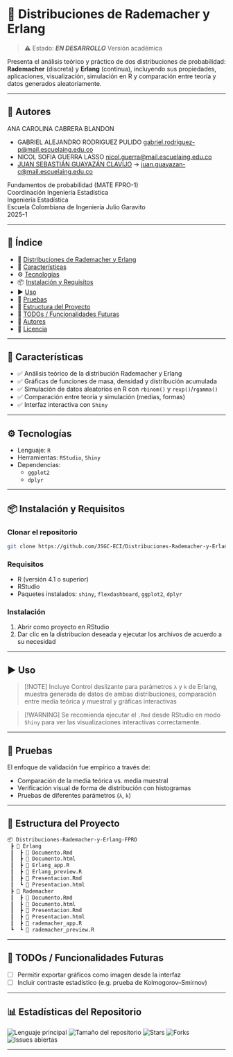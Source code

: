 # 📌 Distribuciones de Rademacher y Erlang

> ⚠️ Estado: ***EN DESARROLLO*** Versión académica

Presenta el análisis teórico y práctico de dos distribuciones de probabilidad: **Rademacher** (discreta) y **Erlang** (continua), incluyendo sus propiedades, aplicaciones, visualización, simulación en R y comparación entre teoría y datos generados aleatoriamente.

---

## 👥 Autores
ANA CAROLINA CABRERA BLANDON

- GABRIEL ALEJANDRO RODRIGUEZ PULIDO [gabriel.rodriguez-p@mail.escuelaing.edu.co](mailto:gabriel.rodriguez-p@mail.escuelaing.edu.co)
- NICOL SOFIA GUERRA LASSO [nicol.guerra@mail.escuelaing.edu.co](mailto:nicol.guerra@mail.escuelaing.edu.co)
- [JUAN SEBASTIÁN GUAYAZÁN CLAVIJO](https://github.com/JSGC-ECI) → [juan.guayazan-c@mail.escuelaing.edu.co](mailto:juan.guayazan-c@mail.escuelaing.edu.co)

Fundamentos de probabilidad (MATE FPRO-1)     
Coordinación Ingeniería Estadística     
Ingeniería Estadística    
Escuela Colombiana de Ingeniería Julio Garavito    
2025-1

---

## 🧠 Índice

- 📌 [Distribuciones de Rademacher y Erlang](#-distribuciones-de-rademacher-y-erlang)
- 🚀 [Características](#-características)
- ⚙️ [Tecnologías](#️-tecnologías)
- 📦 [Instalación y Requisitos](#-instalación-y-requisitos)
- ▶️ [Uso](#️-uso)
- 🧪 [Pruebas](#-pruebas)
- 📁 [Estructura del Proyecto](#-estructura-del-proyecto)
- 📌 [TODOs / Funcionalidades Futuras](#-todos--funcionalidades-futuras)
- 👥 [Autores](#-autores)
- 📄 [Licencia](#-licencia)

---

## 🚀 Características

- ✅ Análisis teórico de la distribución Rademacher y Erlang
- ✅ Gráficas de funciones de masa, densidad y distribución acumulada
- ✅ Simulación de datos aleatorios en R con `rbinom()` y `rexp()`/`rgamma()`
- ✅ Comparación entre teoría y simulación (medias, formas)
- ✅ Interfaz interactiva con  `Shiny`

---

## ⚙️ Tecnologías

- Lenguaje: `R`
- Herramientas: `RStudio`, `Shiny`
- Dependencias:
  - `ggplot2`
  - `dplyr`

---

## 📦 Instalación y Requisitos

### Clonar el repositorio

```bash
git clone https://github.com/JSGC-ECI/Distribuciones-Rademacher-y-Erlang-FPRO.git
````

### Requisitos

* R (versión 4.1 o superior)
* RStudio
* Paquetes instalados: `shiny`, `flexdashboard`, `ggplot2`, `dplyr`

### Instalación

1. Abrir como proyecto en RStudio
2. Dar clic en la distribucion deseada y ejecutar los archivos de acuerdo a su necesidad

---

## ▶️ Uso

> \[!NOTE]
> Incluye Control deslizante para parámetros `λ` y `k` de Erlang, muestra generada de datos de ambas distribuciones, comparación entre media teórica y muestral y gráficas interactivas

> \[!WARNING]
> Se recomienda ejecutar el `.Rmd` desde RStudio en modo `Shiny` para ver las visualizaciones interactivas correctamente.

---

## 🧪 Pruebas

El enfoque de validación fue empírico a través de:

* Comparación de la media teórica vs. media muestral
* Verificación visual de forma de distribución con histogramas
* Pruebas de diferentes parámetros (`λ`, `k`)

---

## 📁 Estructura del Proyecto

```bash
📦 Distribuciones-Rademacher-y-Erlang-FPRO
 ┣ 📂 Erlang
 ┃  ┣ 📜 Documento.Rmd
 ┃  ┣ 📜 Documento.html
 ┃  ┣ 📜 Erlang_app.R                  
 ┃  ┣ 📜 Erlang_preview.R
 ┃  ┣ 📜 Presentacion.Rmd
 ┃  ┗ 📜 Presentacion.html
 ┣ 📂 Rademacher
 ┃  ┣ 📜 Documento.Rmd
 ┃  ┣ 📜 Documento.html
 ┃  ┣ 📜 Presentacion.Rmd
 ┃  ┣ 📜 Presentacion.html
 ┃  ┣ 📜 rademacher_app.R               
 ┗  ┗ 📜 rademacher_preview.R
```

---

## 📌 TODOs / Funcionalidades Futuras

* [ ] Permitir exportar gráficos como imagen desde la interfaz
* [ ] Incluir contraste estadístico (e.g. prueba de Kolmogorov–Smirnov)

---

## 📊 Estadísticas del Repositorio

![Lenguaje principal](https://img.shields.io/github/languages/top/JSGC-ECI/Distribuciones-Rademacher-y-Erlang-FPRO?style=flat-square)
![Tamaño del repositorio](https://img.shields.io/github/repo-size/JSGC-ECI/Distribuciones-Rademacher-y-Erlang-FPRO?style=flat-square)
![Stars](https://img.shields.io/github/stars/JSGC-ECI/Distribuciones-Rademacher-y-Erlang-FPRO?style=flat-square)
![Forks](https://img.shields.io/github/forks/JSGC-ECI/Distribuciones-Rademacher-y-Erlang-FPRO?style=flat-square)
![Issues abiertas](https://img.shields.io/github/issues/JSGC-ECI/Distribuciones-Rademacher-y-Erlang-FPRO?style=flat-square)

---
